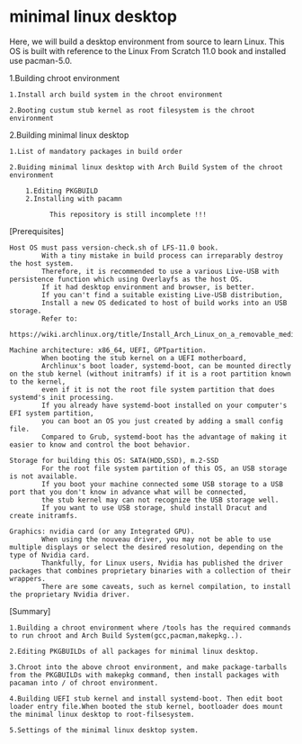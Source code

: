 # minimal linux desktop
Here, we will build a desktop environment from source to learn Linux. 
This OS is built with reference to the Linux From Scratch 11.0 book and installed use pacman-5.0. 

1.Building chroot environment

	1.Install arch build system in the chroot environment

	2.Booting custum stub kernel as root filesystem is the chroot environment


2.Building minimal linux desktop

	1.List of mandatory packages in build order 

	2.Buiding minimal linux desktop with Arch Build System of the chroot environment

		1.Editing PKGBUILD
		2.Installing with pacamn

              This repository is still incomplete !!!

[Prerequisites]

    Host OS must pass version-check.sh of LFS-11.0 book.
            With a tiny mistake in build process can irreparably destroy the host system.
            Therefore, it is recommended to use a various Live-USB with persistence function which using Overlayfs as the host OS.
            If it had desktop environment and browser, is better.
            If you can't find a suitable existing Live-USB distribution,
            Install a new OS dedicated to host of build works into an USB storage.
            Refer to:
                https://wiki.archlinux.org/title/Install_Arch_Linux_on_a_removable_medium 

    Machine architecture: x86_64, UEFI, GPTpartition.
            When booting the stub kernel on a UEFI motherboard,
            Archlinux's boot loader, systemd-boot, can be mounted directly on the stub kernel (without initramfs) if it is a root partition known to the kernel,
            even if it is not the root file system partition that does systemd's init processing.
            If you already have systemd-boot installed on your computer's EFI system partition,
            you can boot an OS you just created by adding a small config file.
            Compared to Grub, systemd-boot has the advantage of making it easier to know and control the boot behavior. 
    
    Storage for building this OS: SATA(HDD,SSD), m.2-SSD
            For the root file system partition of this OS, an USB storage is not available.
            If you boot your machine connected some USB storage to a USB port that you don't know in advance what will be connected,
            the stub kernel may can not recognize the USB storage well. 
            If you want to use USB storage, shuld install Dracut and create initramfs.

    Graphics: nvidia card (or any Integrated GPU).
            When using the nouveau driver, you may not be able to use multiple displays or select the desired resolution, depending on the type of Nvidia card.
            Thankfully, for Linux users, Nvidia has published the driver packages that combines proprietary binaries with a collection of their wrappers.
            There are some caveats, such as kernel compilation, to install the proprietary Nvidia driver. 


[Summary]

    1.Building a chroot environment where /tools has the required commands to run chroot and Arch Build System(gcc,pacman,makepkg..).
 
    2.Editing PKGBUILDs of all packages for minimal linux desktop.

    3.Chroot into the above chroot environment, and make package-tarballs from the PKGBUILDs with makepkg command, then install packages with pacaman into / of chroot environment. 

    4.Building UEFI stub kernel and install systemd-boot. Then edit boot loader entry file.When booted the stub kernel, bootloader does mount the minimal linux desktop to root-filsesystem.

    5.Settings of the minimal linux desktop system.
